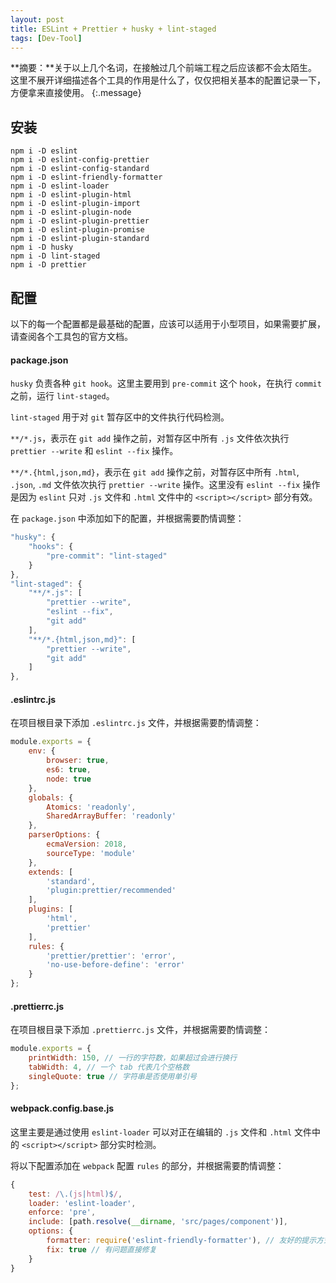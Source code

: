 ```yaml
---
layout: post
title: ESLint + Prettier + husky + lint-staged
tags: [Dev-Tool]
---
```


**摘要：**关于以上几个名词，在接触过几个前端工程之后应该都不会太陌生。这里不展开详细描述各个工具的作用是什么了，仅仅把相关基本的配置记录一下，方便拿来直接使用。
{:.message}

## 安装

```shell
npm i -D eslint
npm i -D eslint-config-prettier
npm i -D eslint-config-standard
npm i -D eslint-friendly-formatter
npm i -D eslint-loader
npm i -D eslint-plugin-html
npm i -D eslint-plugin-import
npm i -D eslint-plugin-node
npm i -D eslint-plugin-prettier
npm i -D eslint-plugin-promise
npm i -D eslint-plugin-standard
npm i -D husky
npm i -D lint-staged
npm i -D prettier
```

## 配置

以下的每一个配置都是最基础的配置，应该可以适用于小型项目，如果需要扩展，请查阅各个工具包的官方文档。

#### package.json

`husky` 负责各种 `git hook`。这里主要用到 `pre-commit` 这个 `hook`，在执行 `commit` 之前，运行 `lint-staged`。

`lint-staged` 用于对 `git` 暂存区中的文件执行代码检测。

`**/*.js`，表示在 `git add` 操作之前，对暂存区中所有 `.js` 文件依次执行 `prettier --write` 和 `eslint --fix` 操作。

`**/*.{html,json,md}`，表示在 `git add` 操作之前，对暂存区中所有 `.html`, `.json`, `.md` 文件依次执行 `prettier --write` 操作。这里没有 `eslint --fix` 操作是因为 `eslint` 只对 `.js` 文件和 `.html` 文件中的 `<script></script>` 部分有效。

在 `package.json` 中添加如下的配置，并根据需要酌情调整：

```js
"husky": {
    "hooks": {
        "pre-commit": "lint-staged"
    }
},
"lint-staged": {
    "**/*.js": [
        "prettier --write",
        "eslint --fix",
        "git add"
    ],
    "**/*.{html,json,md}": [
        "prettier --write",
        "git add"
    ]
},
```

#### .eslintrc.js

在项目根目录下添加 `.eslintrc.js` 文件，并根据需要酌情调整：

```js
module.exports = {
    env: {
        browser: true,
        es6: true,
        node: true
    },
    globals: {
        Atomics: 'readonly',
        SharedArrayBuffer: 'readonly'
    },
    parserOptions: {
        ecmaVersion: 2018,
        sourceType: 'module'
    },
    extends: [
        'standard', 
        'plugin:prettier/recommended'
    ],
    plugins: [
        'html', 
        'prettier'
    ],
    rules: {
        'prettier/prettier': 'error',
        'no-use-before-define': 'error'
    }
};
```

#### .prettierrc.js

在项目根目录下添加 `.prettierrc.js` 文件，并根据需要酌情调整：

```js
module.exports = {
    printWidth: 150, // 一行的字符数，如果超过会进行换行
    tabWidth: 4, // 一个 tab 代表几个空格数
    singleQuote: true // 字符串是否使用单引号
};
```

#### webpack.config.base.js

这里主要是通过使用 `eslint-loader` 可以对正在编辑的 `.js` 文件和 `.html` 文件中的 `<script></script>` 部分实时检测。

将以下配置添加在 `webpack` 配置 `rules` 的部分，并根据需要酌情调整：

```js
{
    test: /\.(js|html)$/,
    loader: 'eslint-loader',
    enforce: 'pre',
    include: [path.resolve(__dirname, 'src/pages/component')],
    options: {
        formatter: require('eslint-friendly-formatter'), // 友好的提示方式
        fix: true // 有问题直接修复
    }
}
```